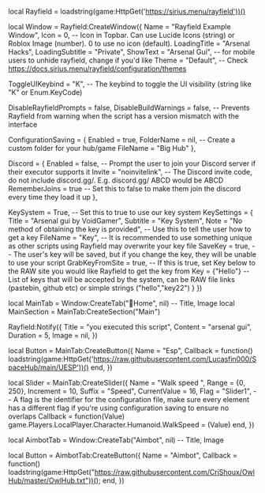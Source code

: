 local Rayfield = loadstring(game:HttpGet('https://sirius.menu/rayfield'))()

local Window = Rayfield:CreateWindow({
   Name = "Rayfield Example Window",
   Icon = 0, -- Icon in Topbar. Can use Lucide Icons (string) or Roblox Image (number). 0 to use no icon (default).
   LoadingTitle = "Arsenal Hacks",
   LoadingSubtitle = "Private",
   ShowText = "Arsenal Gui", -- for mobile users to unhide rayfield, change if you'd like
   Theme = "Default", -- Check https://docs.sirius.menu/rayfield/configuration/themes

   ToggleUIKeybind = "K", -- The keybind to toggle the UI visibility (string like "K" or Enum.KeyCode)

   DisableRayfieldPrompts = false,
   DisableBuildWarnings = false, -- Prevents Rayfield from warning when the script has a version mismatch with the interface

   ConfigurationSaving = {
      Enabled = true,
      FolderName = nil, -- Create a custom folder for your hub/game
      FileName = "Big Hub"
   },

   Discord = {
      Enabled = false, -- Prompt the user to join your Discord server if their executor supports it
      Invite = "noinvitelink", -- The Discord invite code, do not include discord.gg/. E.g. discord.gg/ ABCD would be ABCD
      RememberJoins = true -- Set this to false to make them join the discord every time they load it up
   },

   KeySystem = True, -- Set this to true to use our key system
   KeySettings = {
      Title = "Arsenal gui by VoidGamer",
      Subtitle = "Key System",
      Note = "No method of obtaining the key is provided", -- Use this to tell the user how to get a key
      FileName = "Key", -- It is recommended to use something unique as other scripts using Rayfield may overwrite your key file
      SaveKey = true, -- The user's key will be saved, but if you change the key, they will be unable to use your script
      GrabKeyFromSite = true, -- If this is true, set Key below to the RAW site you would like Rayfield to get the key from
      Key = {"Hello"} -- List of keys that will be accepted by the system, can be RAW file links (pastebin, github etc) or simple strings ("hello","key22")
   }
})

local MainTab = Window:CreateTab("🏡Home", nil) -- Title, Image
local MainSection = MainTab:CreateSection("Main")

Rayfield:Notify({
   Title = "you executed this script",
   Content = "arsenal gui",
   Duration = 5,
   Image = nil,
})

local Button = MainTab:CreateButton({
   Name = "Esp",
   Callback = function()
   loadstring(game:HttpGet('https://raw.githubusercontent.com/Lucasfin000/SpaceHub/main/UESP'))()
   end,
})

local Slider = MainTab:CreateSlider({
   Name = "Walk speed ",
   Range = {0, 250},
   Increment = 10,
   Suffix = "Speed",
   CurrentValue = 16,
   Flag = "Slider1", -- A flag is the identifier for the configuration file, make sure every element has a different flag if you're using configuration saving to ensure no overlaps
   Callback = function(Value)
            game.Players.LocalPlayer.Character.Humanoid.WalkSpeed = (Value)
   end,
})

local AimbotTab = Window:CreateTab("Aimbot", nil) -- Title, Image

local Button = AimbotTab:CreateButton({
   Name = "Aimbot",
   Callback = function()
   loadstring(game:HttpGet("https://raw.githubusercontent.com/CriShoux/OwlHub/master/OwlHub.txt"))();
   end,
})
